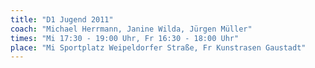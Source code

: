 ```yaml
---
title: "D1 Jugend 2011"
coach: "Michael Herrmann, Janine Wilda, Jürgen Müller"
times: "Mi 17:30 - 19:00 Uhr, Fr 16:30 - 18:00 Uhr"
place: "Mi Sportplatz Weipeldorfer Straße, Fr Kunstrasen Gaustadt"
---
```

